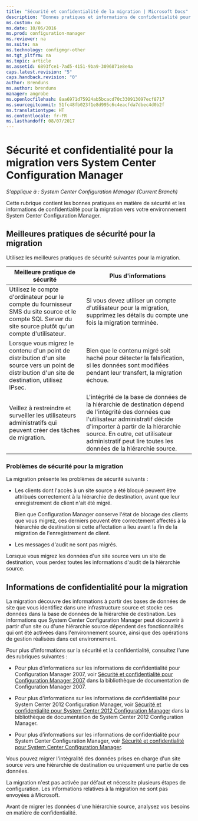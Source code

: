 ```yaml
---
title: "Sécurité et confidentialité de la migration | Microsoft Docs"
description: "Bonnes pratiques et informations de confidentialité pour la migration vers votre environnement System Center Configuration Manager."
ms.custom: na
ms.date: 10/06/2016
ms.prod: configuration-manager
ms.reviewer: na
ms.suite: na
ms.technology: configmgr-other
ms.tgt_pltfrm: na
ms.topic: article
ms.assetid: 6893fce1-7ad5-4151-9ba9-3096871e8e4a
caps.latest.revision: "5"
caps.handback.revision: "0"
author: Brenduns
ms.author: brenduns
manager: angrobe
ms.openlocfilehash: 8aa6971d75924ab5bcacd70c330913097ecf8717
ms.sourcegitcommit: 51fc48fb023f1e8d995c6c4eacfda7dbec4d0b2f
ms.translationtype: HT
ms.contentlocale: fr-FR
ms.lasthandoff: 08/07/2017
---
```

# <a name="security-and-privacy-for-migration-to-system-center-configuration-manager"></a>Sécurité et confidentialité pour la migration vers System Center Configuration Manager

*S’applique à : System Center Configuration Manager (Current Branch)*

Cette rubrique contient les bonnes pratiques en matière de sécurité et les informations de confidentialité pour la migration vers votre environnement System Center Configuration Manager.  

## <a name="security-best-practices-for-migration"></a>Meilleures pratiques de sécurité pour la migration  
 Utilisez les meilleures pratiques de sécurité suivantes pour la migration.  

|Meilleure pratique de sécurité|Plus d'informations|  
|----------------------------|----------------------|  
|Utilisez le compte d'ordinateur pour le compte du fournisseur SMS du site source et le compte SQL Server du site source plutôt qu'un compte d'utilisateur.|Si vous devez utiliser un compte d'utilisateur pour la migration, supprimez les détails du compte une fois la migration terminée.|  
|Lorsque vous migrez le contenu d'un point de distribution d'un site source vers un point de distribution d'un site de destination, utilisez IPsec.|Bien que le contenu migré soit haché pour détecter la falsification, si les données sont modifiées pendant leur transfert, la migration échoue.|  
|Veillez à restreindre et surveiller les utilisateurs administratifs qui peuvent créer des tâches de migration.|L'intégrité de la base de données de la hiérarchie de destination dépend de l'intégrité des données que l'utilisateur administratif décide d'importer à partir de la hiérarchie source. En outre, cet utilisateur administratif peut lire toutes les données de la hiérarchie source.|  

### <a name="security-issues-for-migration"></a>Problèmes de sécurité pour la migration  
La migration présente les problèmes de sécurité suivants :  

-   Les clients dont l'accès à un site source a été bloqué peuvent être attribués correctement à la hiérarchie de destination, avant que leur enregistrement de client n'ait été migré.  

     Bien que Configuration Manager conserve l'état de blocage des clients que vous migrez, ces derniers peuvent être correctement affectés à la hiérarchie de destination si cette affectation a lieu avant la fin de la migration de l'enregistrement de client.  

-   Les messages d'audit ne sont pas migrés.  

Lorsque vous migrez les données d'un site source vers un site de destination, vous perdez toutes les informations d'audit de la hiérarchie source.  

## <a name="privacy-information-for-migration"></a>Informations de confidentialité pour la migration  
 La migration découvre des informations à partir des bases de données de site que vous identifiez dans une infrastructure source et stocke ces données dans la base de données de la hiérarchie de destination. Les informations que System Center Configuration Manager peut découvrir à partir d'un site ou d'une hiérarchie source dépendent des fonctionnalités qui ont été activées dans l'environnement source, ainsi que des opérations de gestion réalisées dans cet environnement.  

 Pour plus d'informations sur la sécurité et la confidentialité, consultez l'une des rubriques suivantes :  

-   Pour plus d'informations sur les informations de confidentialité pour Configuration Manager 2007, voir [Sécurité et confidentialité pour Configuration Manager 2007](http://go.microsoft.com/fwlink/p/?LinkId=216450) dans la bibliothèque de documentation de Configuration Manager 2007.  

-   Pour plus d'informations sur les informations de confidentialité pour System Center 2012 Configuration Manager, voir [Sécurité et confidentialité pour System Center 2012 Configuration Manager](https://technet.microsoft.com/library/gg682033.aspx) dans la bibliothèque de documentation de System Center 2012 Configuration Manager.  

-   Pour plus d’informations sur les informations de confidentialité pour System Center Configuration Manager, voir [Sécurité et confidentialité pour System Center Configuration Manager](../../core/plan-design/security/security-and-privacy.md).  

Vous pouvez migrer l'intégralité des données prises en charge d'un site source vers une hiérarchie de destination ou uniquement une partie de ces données.  

La migration n'est pas activée par défaut et nécessite plusieurs étapes de configuration. Les informations relatives à la migration ne sont pas envoyées à Microsoft.  

Avant de migrer les données d'une hiérarchie source, analysez vos besoins en matière de confidentialité.  
